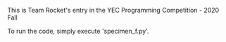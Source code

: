 This is Team Rocket's entry in the YEC Programming Competition - 2020 Fall

To run the code, simply execute 'specimen_f.py'.
